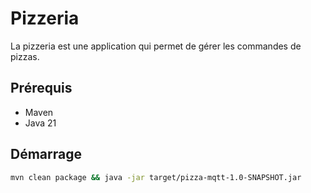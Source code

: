 # Pizzeria

La pizzeria est une application qui permet de gérer les commandes de pizzas.

## Prérequis
- Maven
- Java 21

## Démarrage
```bash
mvn clean package && java -jar target/pizza-mqtt-1.0-SNAPSHOT.jar
```
